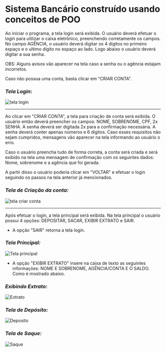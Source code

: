 # Sistema Bancário construído usando conceitos de POO

Ao iniciar o programa, a tela login será exibida. O usuário deverá efetuar o login para utilizar o caixa eletrônico, preenchendo corretamente os campos. No campo AGÊNCIA, o usuário deverá digitar os 4 dígitos no primeiro espaço e o ultimo dígito no espaço ao lado. Logo abaixo o usuário deverá digitar a sua senha.

OBS: Alguns avisos vão aparecer na tela caso a senha ou o agência estajam incorretos. 

Caso não possua uma conta, basta clicar em "CRIAR CONTA".

### *Tela Login:*

![tela login](https://github.com/DanielMurta/Sistema_Bancario/blob/main/imagens%20readme%20brazesco/tela%20login%202%20brazesco.png)

_________________________________________________

Ao clicar em "CRIAR CONTA", a tela para criação de conta será exibida. O usuário então deverá preencher os campos: NOME, SOBRENOME, CPF, 2x SENHA. A senha deverá ser digitada 2x para a confirmação necessária. A senha deverá conter apenas números e 6 dígitos. Caso esses requisitos não sejam cumpridos, mensagens vão aparecer na tela informando ao usuário o erro.

Caso o usuário preencha tudo de forma correta, a conta será criada e será exibido na tela uma mensagem de confirmação com os seguintes dados: Nome, sobrenome e a agência que foi gerada.

A partir disso o usuário poderia clicar em "VOLTAR" e efetuar o login seguindo os passos na tela anterior já mencionados.

### *Tela de Criação da conta:*

![tela criar conta](https://github.com/DanielMurta/Sistema_Bancario/blob/main/imagens%20readme%20brazesco/tela%20criacao%20conta%20brazesco.png)

_________________________________________________

Após efetuar o login, a tela principal será exibida. Na tela principal o usuário possui 4 opções: DEPOSITAR, SACAR, EXIBIR EXTRATO e SAIR.
- A opção "SAIR" retorna a tela login.

### *Tela Principal:*

![Tela principal](https://github.com/DanielMurta/Sistema_Bancario/blob/main/imagens%20readme%20brazesco/tela%20principal%20brazesco.png)

- A opção "EXIBIR EXTRATO" insere na caixa de texto as seguintes informações: NOME E SOBRENOME, AGÊNCIA/CONTA E O SALDO. Como é mostrado abaixo.
### *Exibindo Extrato:*

![Extrato](https://github.com/DanielMurta/Sistema_Bancario/blob/main/imagens%20readme%20brazesco/exibir%20extrato%20brazesco.png)

### *Tela de Depósito:*

![Deposito](https://github.com/DanielMurta/Sistema_Bancario/blob/main/imagens%20readme%20brazesco/deposito%202%20brazesco.png)

### *Tela de Saque:*

![Saque](https://github.com/DanielMurta/Sistema_Bancario/blob/main/imagens%20readme%20brazesco/saque%202%20brazesco.png)

